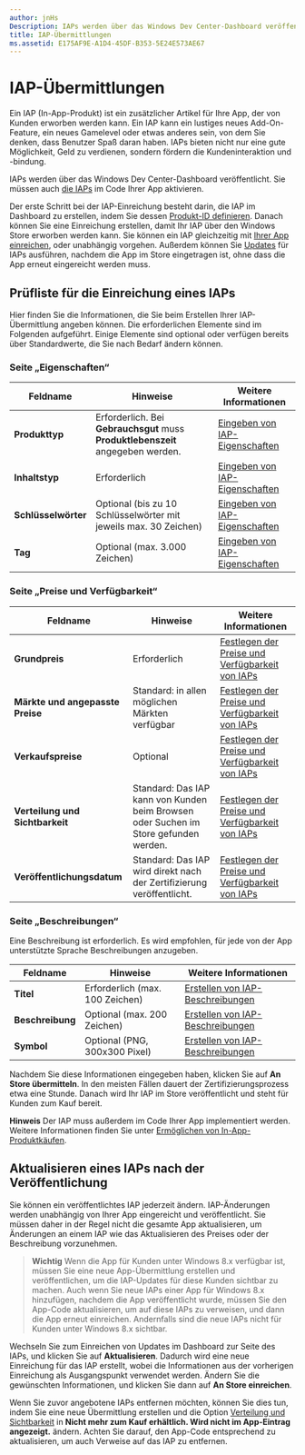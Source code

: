 ```yaml
---
author: jnHs
Description: IAPs werden über das Windows Dev Center-Dashboard veröffentlicht.
title: IAP-Übermittlungen
ms.assetid: E175AF9E-A1D4-45DF-B353-5E24E573AE67
---
```


# IAP-Übermittlungen


Ein IAP (In-App-Produkt) ist ein zusätzlicher Artikel für Ihre App, der von Kunden erworben werden kann. Ein IAP kann ein lustiges neues Add-On-Feature, ein neues Gamelevel oder etwas anderes sein, von dem Sie denken, dass Benutzer Spaß daran haben. IAPs bieten nicht nur eine gute Möglichkeit, Geld zu verdienen, sondern fördern die Kundeninteraktion und -bindung.

IAPs werden über das Windows Dev Center-Dashboard veröffentlicht. Sie müssen auch [die IAPs](https://msdn.microsoft.com/library/windows/apps/mt219684) im Code Ihrer App aktivieren.

Der erste Schritt bei der IAP-Einreichung besteht darin, die IAP im Dashboard zu erstellen, indem Sie dessen [Produkt-ID definieren](set-your-iap-product-id.md). Danach können Sie eine Einreichung erstellen, damit Ihr IAP über den Windows Store erworben werden kann. Sie können ein IAP gleichzeitig mit [Ihrer App einreichen](app-submissions.md), oder unabhängig vorgehen. Außerdem können Sie [Updates](#updating-an-iap-after-submission) für IAPs ausführen, nachdem die App im Store eingetragen ist, ohne dass die App erneut eingereicht werden muss.

## Prüfliste für die Einreichung eines IAPs


Hier finden Sie die Informationen, die Sie beim Erstellen Ihrer IAP-Übermittlung angeben können. Die erforderlichen Elemente sind im Folgenden aufgeführt. Einige Elemente sind optional oder verfügen bereits über Standardwerte, die Sie nach Bedarf ändern können.

### Seite „Eigenschaften“
| Feldname                    | Hinweise                                       | Weitere Informationen                                                             |
|-------------------------------|---------------------------------------------|---------------------------------------------------------------------------|
| **Produkttyp**              | Erforderlich. Bei **Gebrauchsgut** muss **Produktlebenszeit** angegeben werden. | [Eingeben von IAP-Eigenschaften](enter-iap-properties.md)         |
| **Inhaltstyp**              | Erforderlich                                    | [Eingeben von IAP-Eigenschaften](enter-iap-properties.md)                           | 
| **Schlüsselwörter**                  | Optional (bis zu 10 Schlüsselwörter mit jeweils max. 30 Zeichen) | [Eingeben von IAP-Eigenschaften](enter-iap-properties.md)                 |
| **Tag**                       | Optional (max. 3.000 Zeichen)             | [Eingeben von IAP-Eigenschaften](enter-iap-properties.md)                           |

### Seite „Preise und Verfügbarkeit“ 
| Feldname                    | Hinweise                                       | Weitere Informationen                                                             |
|-------------------------------|---------------------------------------------|---------------------------------------------------------------------------|
| **Grundpreis**                | Erforderlich                                    | [Festlegen der Preise und Verfügbarkeit von IAPs](set-iap-pricing-and-availability.md)   |
| **Märkte und angepasste Preise** | Standard: in allen möglichen Märkten verfügbar | [Festlegen der Preise und Verfügbarkeit von IAPs](set-iap-pricing-and-availability.md)   |
| **Verkaufspreise**              | Optional                                    | [Festlegen der Preise und Verfügbarkeit von IAPs](set-iap-pricing-and-availability.md)   |
| **Verteilung und Sichtbarkeit** | Standard: Das IAP kann von Kunden beim Browsen oder Suchen im Store gefunden werden. | [Festlegen der Preise und Verfügbarkeit von IAPs](set-iap-pricing-and-availability.md) |
| **Veröffentlichungsdatum**              | Standard: Das IAP wird direkt nach der Zertifizierung veröffentlicht. | [Festlegen der Preise und Verfügbarkeit von IAPs](set-iap-pricing-and-availability.md)   |

### Seite „Beschreibungen“
Eine Beschreibung ist erforderlich. Es wird empfohlen, für jede von der App unterstützte Sprache Beschreibungen anzugeben.

| Feldname                    | Hinweise                                       | Weitere Informationen       |
|-------------------------------|---------------------------------------------|---------------------|
| **Titel**                     | Erforderlich (max. 100 Zeichen)              | [Erstellen von IAP-Beschreibungen](create-iap-descriptions.md)                     |
| **Beschreibung**               | Optional (max. 200 Zeichen)              | [Erstellen von IAP-Beschreibungen](create-iap-descriptions.md)                     |
| **Symbol**                      | Optional (PNG, 300x300 Pixel)             | [Erstellen von IAP-Beschreibungen](create-iap-descriptions.md)                     |

Nachdem Sie diese Informationen eingegeben haben, klicken Sie auf **An Store übermitteln**. In den meisten Fällen dauert der Zertifizierungsprozess etwa eine Stunde. Danach wird Ihr IAP im Store veröffentlicht und steht für Kunden zum Kauf bereit.

**Hinweis**  Der IAP muss außerdem im Code Ihrer App implementiert werden. Weitere Informationen finden Sie unter [Ermöglichen von In-App-Produktkäufen](https://msdn.microsoft.com/library/windows/apps/mt219684).


## Aktualisieren eines IAPs nach der Veröffentlichung


Sie können ein veröffentlichtes IAP jederzeit ändern. IAP-Änderungen werden unabhängig von Ihrer App eingereicht und veröffentlicht. Sie müssen daher in der Regel nicht die gesamte App aktualisieren, um Änderungen an einem IAP wie das Aktualisieren des Preises oder der Beschreibung vorzunehmen.

> **Wichtig**  Wenn die App für Kunden unter Windows 8.x verfügbar ist, müssen Sie eine neue App-Übermittlung erstellen und veröffentlichen, um die IAP-Updates für diese Kunden sichtbar zu machen. Auch wenn Sie neue IAPs einer App für Windows 8.x hinzufügen, nachdem die App veröffentlicht wurde, müssen Sie den App-Code aktualisieren, um auf diese IAPs zu verweisen, und dann die App erneut einreichen. Andernfalls sind die neue IAPs nicht für Kunden unter Windows 8.x sichtbar.

Wechseln Sie zum Einreichen von Updates im Dashboard zur Seite des IAPs, und klicken Sie auf **Aktualisieren**. Dadurch wird eine neue Einreichung für das IAP erstellt, wobei die Informationen aus der vorherigen Einreichung als Ausgangspunkt verwendet werden. Ändern Sie die gewünschten Informationen, und klicken Sie dann auf **An Store einreichen**.

Wenn Sie zuvor angebotene IAPs entfernen möchten, können Sie dies tun, indem Sie eine neue Übermittlung erstellen und die Option [Verteilung und Sichtbarkeit](set-iap-pricing-and-availability.md) in **Nicht mehr zum Kauf erhältlich. Wird nicht im App-Eintrag angezeigt.** ändern. Achten Sie darauf, den App-Code entsprechend zu aktualisieren, um auch Verweise auf das IAP zu entfernen.



<!--HONumber=May16_HO2-->


